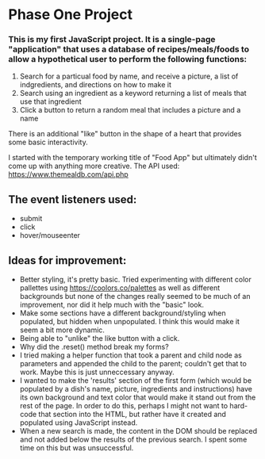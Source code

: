 
# Phase One Project

### This is my first JavaScript project. It is a single-page "application" that uses a database of recipes/meals/foods to allow a hypothetical user to perform the following functions:

1. Search for a particual food by name, and receive a picture, a list of indgredients, and directions on how to make it
2. Search using an ingredient as a keyword returning a list of meals that use that ingredient
3. Click a button to return a random meal that includes a picture and a name

<p>There is an additional "like" button in the shape of a heart that provides some basic interactivity.</p>

I started with the temporary working title of "Food App" but ultimately didn't come up with anything more creative.
The API used: https://www.themealdb.com/api.php

## The event listeners used:
- submit
- click
- hover/mouseenter

## Ideas for improvement:
- Better styling, it's pretty basic. Tried experimenting with different color pallettes using https://coolors.co/palettes as well as different backgrounds but none of the changes really seemed to be much of an improvement, nor did it help much with the "basic" look.
- Make some sections have a different background/styling when populated, but hidden when unpopulated. I think this would make it seem a bit more dynamic.
- Being able to "unlike" the like button with a click.
- Why did the .reset() method break my forms?
- I tried making a helper function that took a parent and child node as parameters and appended the child to the parent; couldn't get that to work. Maybe this is just unneccessary anyway.
- I wanted to make the 'results' section of the first form (which would be populated by a dish's name, picture, ingredients and instructions) have its own background and text color that would make it stand out from the rest of the page. In order to do this, perhaps I might not want to hard-code that section into the HTML, but rather have it created and populated using JavaScript instead.
- When a new search is made, the content in the DOM should be replaced and not added below the results of the previous search. I spent some time on this but was unsuccessful. 
